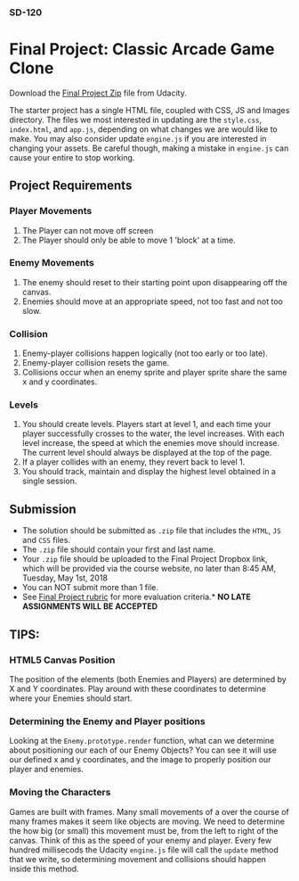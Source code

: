 ### SD-120 

# Final Project: Classic Arcade Game Clone

Download the [Final Project Zip](https://github.com/udacity/frontend-nanodegree-arcade-game/archive/master.zip) file from Udacity.

The starter project has a single HTML file, coupled with CSS, JS and Images directory. The files we most interested in updating are the   `style.css`, `index.html`, and `app.js`, depending on what changes we are would like to make. You may also consider update `engine.js` if you are interested in changing your assets. Be careful though, making a mistake in `engine.js` can cause your entire to stop working.


## Project Requirements

### Player Movements
1. The Player can not move off screen
2. The Player should only be able to move 1 'block' at a time.

### Enemy Movements
1. The enemy should reset to their starting point upon disappearing off the canvas.
2. Enemies should move at an appropriate speed, not too fast and not too slow.

### Collision
1. Enemy-player collisions happen logically (not too early or too late).
2. Enemy-player collision resets the game.
3. Collisions occur when an enemy sprite and player sprite share the same x and y coordinates.

### Levels
1. You should create levels. Players start at level 1, and each time your player successfully crosses to the water, the level increases. With each level increase, the speed at which the enemies move should increase. The current level should always be displayed at the top of the page.
2. If a player collides with an enemy, they revert back to level 1.
3. You should track, maintain and display the highest level obtained in a single session.

## Submission

* The solution should be submitted as `.zip` file that includes the `HTML`, `JS` and `CSS` files. 
* The `.zip` file should contain your first and last name.
* Your `.zip` file should be uploaded to the Final Project Dropbox link, which will be provided via the course website, no later than 8:45 AM, Tuesday, May 1st, 2018
* You can NOT submit more than 1 file. 
* See [Final Project rubric](https://github.com/jniziol/JavascriptBasics/raw/master/Final%20Project%20Rubric.pdf) for more evaluation criteria.* 
**NO LATE ASSIGNMENTS WILL BE ACCEPTED**

## TIPS:

### HTML5 Canvas Position
The position of the elements (both Enemies and Players) are determined by X and Y coordinates. Play around with these coordinates to determine where your Enemies should start.

### Determining the Enemy and Player positions
Looking at the `Enemy.prototype.render` function, what can we determine about positioning our each of our Enemy Objects? You can see it will use our defined x and y coordinates, and the image to properly position our player and enemies.

### Moving the Characters
Games are built with frames. Many small movements of a over the course of many frames makes it seem like objects
are moving. We need to determine the how big (or small) this movement must be, from the left to right of the canvas. Think of this as the speed of your enemy and player. Every few hundred millisecods the Udacity `engine.js` file will call the `update` method that we write, so determining movement and collisions should happen inside this method.
